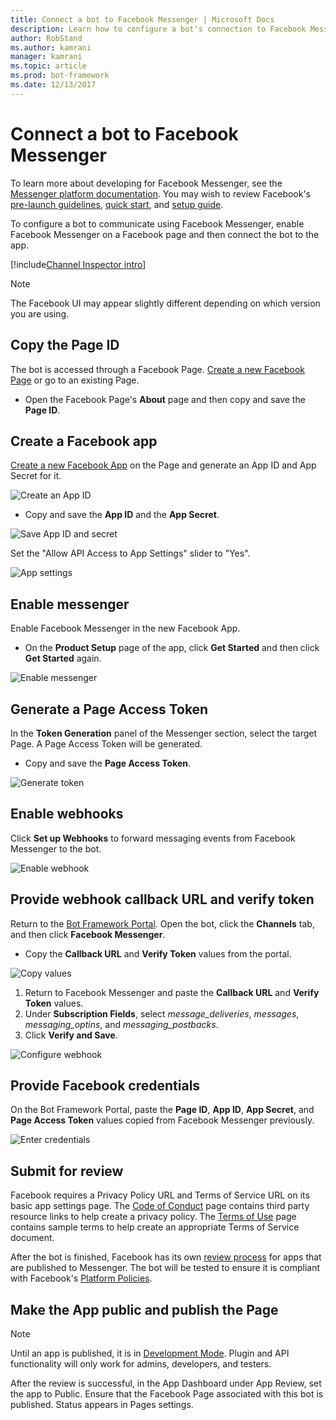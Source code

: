 ```yaml
---
title: Connect a bot to Facebook Messenger | Microsoft Docs
description: Learn how to configure a bot's connection to Facebook Messenger.
author: RobStand
ms.author: kamrani
manager: kamrani
ms.topic: article
ms.prod: bot-framework
ms.date: 12/13/2017
---
```


# Connect a bot to Facebook Messenger
To learn more about developing for Facebook Messenger, see the [Messenger platform documentation](https://developers.facebook.com/docs/messenger-platform). You may wish to review Facebook's [pre-launch guidelines](https://developers.facebook.com/docs/messenger-platform/product-overview/launch#app_public), [quick start](https://developers.facebook.com/docs/messenger-platform/guides/quick-start), and [setup guide](https://developers.facebook.com/docs/messenger-platform/guides/setup).

To configure a bot to communicate using Facebook Messenger, enable Facebook Messenger on a Facebook page and then connect the bot to the app.

[!include[Channel Inspector intro](~/includes/snippet-channel-inspector.md)]

> [!NOTE]
> The Facebook UI may appear slightly different depending on which version you are using. 

## Copy the Page ID
The bot is accessed through a Facebook Page. [Create a new Facebook Page](https://www.facebook.com/bookmarks/pages) or go to an existing Page.

* Open the Facebook Page's **About** page and then copy and save the **Page ID**.

## Create a Facebook app
[Create a new Facebook App](https://developers.facebook.com/quickstarts/?platform=web) on the Page and generate an App ID and App Secret for it.

![Create an App ID](~/media/channels/FB-CreateAppId.png)

* Copy and save the **App ID** and the **App Secret**.

![Save App ID and secret](~/media/channels/FB-get-appid.png)

Set the "Allow API Access to App Settings" slider to "Yes".

![App settings](~/media/bot-service-channel-connect-facebook/api_settings.png)

## Enable messenger

Enable Facebook Messenger in the new Facebook App. 
* On the **Product Setup** page of the app, click **Get Started** and then click **Get Started** again. 

![Enable messenger](~/media/channels/FB-AddMessaging1.png)

## Generate a Page Access Token
In the **Token Generation** panel of the Messenger section, select the target Page. A Page Access Token will be generated. 

* Copy and save the **Page Access Token**. 

![Generate token](~/media/channels/FB-generateToken.png)

## Enable webhooks
Click **Set up Webhooks** to forward messaging events from Facebook Messenger to the bot.

![Enable webhook](~/media/channels/FB-webhook.png)

## Provide webhook callback URL and verify token
Return to the [Bot Framework Portal](https://dev.botframework.com/). Open the bot, click the **Channels** tab, and then click **Facebook Messenger**.

* Copy the **Callback URL** and **Verify Token** values from the portal.

![Copy values](~/media/channels/fb-callbackVerify.png)

1. Return to Facebook Messenger and paste the **Callback URL** and **Verify Token** values.
2. Under **Subscription Fields**, select *message\_deliveries*, *messages*, *messaging\_optins*, and *messaging_postbacks*.
3. Click **Verify and Save**. 

![Configure webhook](~/media/channels/FB-webhookConfig.png)

## Provide Facebook credentials
On the Bot Framework Portal, paste the **Page ID**, **App ID**, **App Secret**, and **Page Access Token** values copied from Facebook Messenger previously.

![Enter credentials](~/media/channels/fb-credentials2.png)

## Submit for review

Facebook requires a Privacy Policy URL and Terms of Service URL on its basic app settings page. The [Code of Conduct](https://aka.ms/bf-conduct) page contains third party resource links to help create a privacy policy. The [Terms of Use](https://aka.ms/bf-terms) page contains sample terms to help create an appropriate Terms of Service document.

After the bot is finished, Facebook has its own [review process](https://developers.facebook.com/docs/messenger-platform/app-review) for apps that are published to Messenger. The bot will be tested to ensure it is compliant with Facebook's [Platform Policies](https://developers.facebook.com/docs/messenger-platform/policy-overview).

## Make the App public and publish the Page
> [!NOTE]
> Until an app is published, it is in [Development Mode](https://developers.facebook.com/docs/apps/managing-development-cycle). Plugin and API functionality will only work for admins, developers, and testers.

After the review is successful, in the App Dashboard under App Review, set the app to Public.
Ensure that the Facebook Page associated with this bot is published. Status appears in Pages settings.
